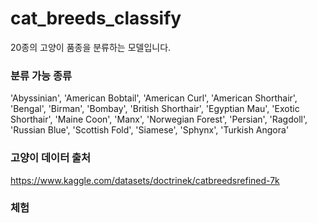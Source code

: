 # cat_breeds_classify
20종의 고양이 품종을 분류하는 모델입니다.

### 분류 가능 종류
'Abyssinian', 'American Bobtail', 'American Curl', 'American Shorthair', 'Bengal', 'Birman', 'Bombay', 'British Shorthair', 'Egyptian Mau', 'Exotic Shorthair', 'Maine Coon', 'Manx', 'Norwegian Forest', 'Persian', 'Ragdoll', 'Russian Blue', 'Scottish Fold', 'Siamese', 'Sphynx', 'Turkish Angora'

### 고양이 데이터 출처
https://www.kaggle.com/datasets/doctrinek/catbreedsrefined-7k

### 체험
